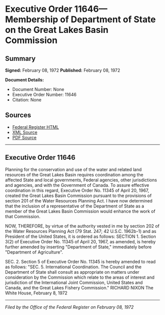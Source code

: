 # Executive Order 11646—Membership of Department of State on the Great Lakes Basin Commission

## Summary

**Signed:** February 08, 1972
**Published:** February 08, 1972

**Document Details:**
- Document Number: None
- Executive Order Number: 11646
- Citation: None

## Sources
- [Federal Register HTML](https://www.presidency.ucsb.edu/documents/executive-order-11646-membership-department-state-the-great-lakes-basin-commission)
- [XML Source](None)
- [PDF Source](None)

---

## Executive Order 11646

Planning for the conservation and use of the water and related land resources of the Great Lakes Basin requires coordination among the affected State and local governments, Federal agencies, other jurisdictions and agencies, and with the Government of Canada. To assure effective coordination in this regard, Executive Order No. 11345 of April 20, 1967, created the Great Lakes Basin Commission pursuant to the provisions of section 201 of the Water Resources Planning Act. I have now determined that the inclusion of a representative of the Department of State as a member of the Great Lakes Basin Commission would enhance the work of that Commission.

NOW, THEREFORE, by virtue of the authority vested in me by section 202 of the Water Resources Planning Act (79 Stat. 247; 42 U.S.C. 1962b-1) and as President of the United States, it is ordered as follows:
SECTION 1. Section 3(2) of Executive Order No. 11345 of April 20, 1967, as amended, is hereby further amended by inserting "Department of State," immediately before "Department of Agriculture".

SEC. 2. Section 5 of Executive Order No. 11345 is hereby amended to read as follows:
"SEC. 5. International Coordination. The Council and the Department of State shall consult as appropriate on matters under consideration by the Commission which relate to the areas of interest and jurisdiction of the International Joint Commission, United States and Canada, and the Great Lakes Fishery Commission."
RICHARD NIXON
The White House,
February 8, 1972

---

*Filed by the Office of the Federal Register on February 08, 1972*
